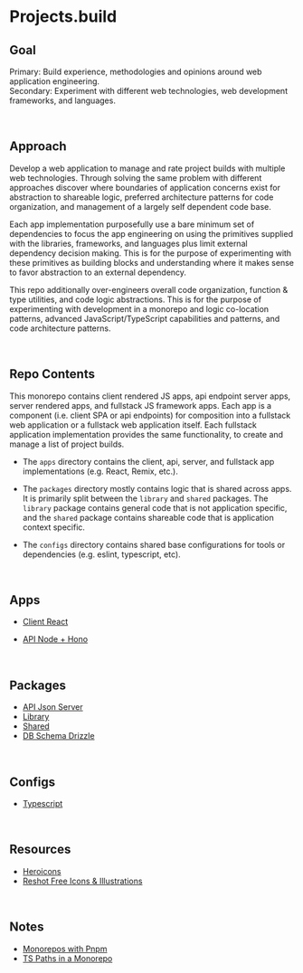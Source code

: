 # **Projects.build**

## **Goal**
Primary: Build experience, methodologies and opinions around web application engineering.  
Secondary: Experiment with different web technologies, web development frameworks, and languages.  


&nbsp;
## **Approach**
Develop a web application to manage and rate project builds with multiple web technologies. Through solving the same problem with different approaches discover where boundaries of application concerns exist for abstraction to shareable logic, preferred architecture patterns for code organization, and management of a largely self dependent code base. 

Each app implementation purposefully use a bare minimum set of dependencies to focus the app engineering on using the primitives supplied with the libraries, frameworks, and languages plus limit external dependency decision making. This is for the purpose of experimenting with these primitives as building blocks and understanding where it makes sense to favor abstraction to an external dependency. 

<!-- over-engineering -->
This repo additionally over-engineers overall code organization, function & type utilities, and code logic abstractions. This is for the purpose of experimenting with development in a monorepo and logic co-location patterns, advanced JavaScript/TypeScript capabilities and patterns, and code architecture patterns. 


&nbsp;
## **Repo Contents**
This monorepo contains client rendered JS apps, api endpoint server apps, server rendered apps, and fullstack JS framework apps. Each app is a component (i.e. client SPA or api endpoints) for composition into a fullstack web application or a fullstack web application itself. Each fullstack application implementation provides the same functionality, to create and manage a list of project builds. 

- The `apps` directory contains the client, api, server, and fullstack app implementations (e.g. React, Remix, etc.).

- The `packages` directory mostly contains logic that is shared across apps. It is primarily split between the `library` and `shared` packages. The `library` package contains general code that is not application specific, and the `shared` package contains shareable code that is application context specific. 

- The `configs` directory contains shared base configurations for tools or dependencies (e.g. eslint, typescript, etc).


&nbsp;
## **Apps**
- [Client React](./apps/client-react)
<!-- - [Client Solid](./apps/client-solid) -->
<!-- - [Client Svelte](./apps/client-svelte) -->
<!-- - [Client Qwik](./apps/client-qwik) -->

- [API Node + Hono](./apps/api-hono)

<!-- - [Server Go + HTMX](./apps/server-go-htmx) -->

<!-- - [Fullstack Astro](./apps/fullstack-astro) -->
<!-- - [Fullstack Next](./apps/fullstack-next) -->
<!-- - [Fullstack Remix](./apps/fullstack-remix) -->
<!-- - [Fullstack SolidStart](./apps/fullstack-solidstart) -->
<!-- - [Fullstack SvelteKit](./apps/fullstack-sveltekit) -->
<!-- - [Fullstack Leptos](./apps/fullstack-leptos) -->

&nbsp;
## **Packages**
- [API Json Server](./packages/api-json-server)
- [Library](./packages/library)
- [Shared](./packages/shared)
- [DB Schema Drizzle](./packages/db-drizzle)

&nbsp;
## **Configs**
<!-- biome.json must be in root folder, does not work as workspace config: https://github.com/biomejs/biome-vscode/issues/25 --> 
<!-- - [Biome](./configs/biome) -->  
<!-- - [ESlint](./configs/eslint) -->
- [Typescript](./configs/typescript)


&nbsp;
## **Resources**
- [Heroicons](https://heroicons.com/)
- [Reshot Free Icons & Illustrations](https://www.reshot.com/)

&nbsp;
## **Notes**
- [Monorepos with Pnpm](https://levelup.video/tutorials/monorepos-with-pnpm)
- [TS Paths in a Monorepo](https://github.com/vercel/turbo/discussions/620)